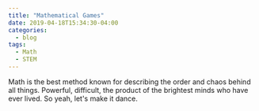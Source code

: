 ```yaml
---
title: "Mathematical Games"
date: 2019-04-18T15:34:30-04:00
categories:
  - blog
tags:
  - Math
  - STEM
---
```


Math is the best method known for describing the order and chaos behind all things. Powerful, difficult, the product of the brightest minds who have ever lived.
So yeah, let's make it dance.

[jekyll-docs]: https://jekyllrb.com/docs/home
[jekyll-gh]:   https://github.com/jekyll/jekyll
[jekyll-talk]: https://talk.jekyllrb.com/
